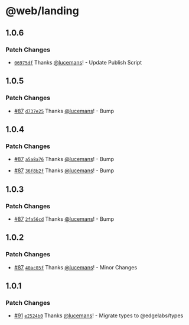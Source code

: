 # @web/landing

## 1.0.6

### Patch Changes

- [`06975df`](https://github.com/v3xlabs/edgeserver/commit/06975df6a124d9fd09d632f3e58bfc5d5c80c133) Thanks [@lucemans](https://github.com/lucemans)! - Update Publish Script

## 1.0.5

### Patch Changes

- [#87](https://github.com/v3xlabs/edgeserver/pull/87) [`d737e25`](https://github.com/v3xlabs/edgeserver/commit/d737e253155e96be671eac8b02bd6e3f7ac95ef6) Thanks [@lucemans](https://github.com/lucemans)! - Bump

## 1.0.4

### Patch Changes

- [#87](https://github.com/v3xlabs/edgeserver/pull/87) [`a5a8a76`](https://github.com/v3xlabs/edgeserver/commit/a5a8a7624d3df0aedec049113aac34a7035bf0ae) Thanks [@lucemans](https://github.com/lucemans)! - Bump

* [#87](https://github.com/v3xlabs/edgeserver/pull/87) [`36f8b2f`](https://github.com/v3xlabs/edgeserver/commit/36f8b2f657b7c5a83b59cb5c47f3004d7f2d595f) Thanks [@lucemans](https://github.com/lucemans)! - Bump

## 1.0.3

### Patch Changes

- [#87](https://github.com/v3xlabs/edgeserver/pull/87) [`2fa56cd`](https://github.com/v3xlabs/edgeserver/commit/2fa56cde671aefa870bc2412b92222c035d4f38a) Thanks [@lucemans](https://github.com/lucemans)! - Bump

## 1.0.2

### Patch Changes

- [#87](https://github.com/v3xlabs/edgeserver/pull/87) [`40ac05f`](https://github.com/v3xlabs/edgeserver/commit/40ac05fa96a68f24cae011a1d7169de1155565c7) Thanks [@lucemans](https://github.com/lucemans)! - Minor Changes

## 1.0.1

### Patch Changes

- [#91](https://github.com/v3xlabs/edgeserver/pull/91) [`e2524b0`](https://github.com/v3xlabs/edgeserver/commit/e2524b0f34c4808b6fc443d7ef4c2f321e884b57) Thanks [@lucemans](https://github.com/lucemans)! - Migrate types to @edgelabs/types
